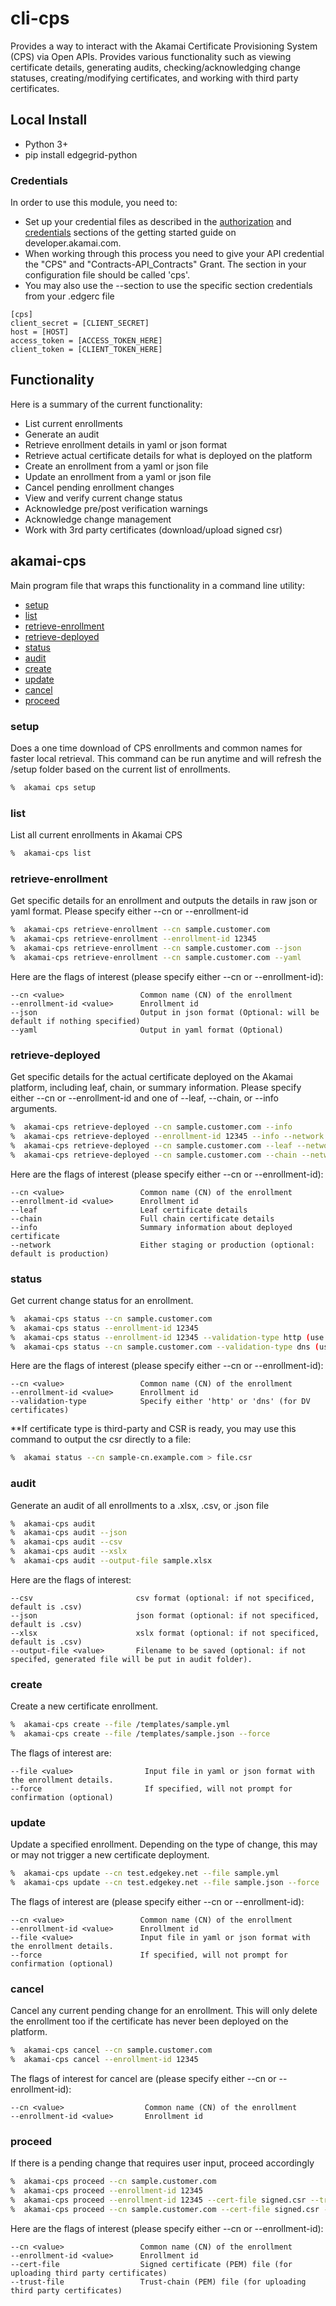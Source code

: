 # cli-cps
Provides a way to interact with the Akamai Certificate Provisioning System (CPS) via Open APIs. Provides various functionality such as viewing certificate details, generating audits, checking/acknowledging change statuses, creating/modifying certificates, and working with third party certificates.

## Local Install
* Python 3+
* pip install edgegrid-python

### Credentials
In order to use this module, you need to:
* Set up your credential files as described in the [authorization](https://developer.akamai.com/introduction/Prov_Creds.html) and [credentials](https://developer.akamai.com/introduction/Conf_Client.html) sections of the getting started guide on developer.akamai.com.  
* When working through this process you need to give your API credential the "CPS" and "Contracts-API_Contracts" Grant.  The section in your configuration file should be called 'cps'. 
* You may also use the --section <name> to use the specific section credentials from your .edgerc file
```
[cps]
client_secret = [CLIENT_SECRET]
host = [HOST]
access_token = [ACCESS_TOKEN_HERE]
client_token = [CLIENT_TOKEN_HERE]
```


## Functionality
Here is a summary of the current functionality:
* List current enrollments
* Generate an audit
* Retrieve enrollment details in yaml or json format
* Retrieve actual certificate details for what is deployed on the platform
* Create an enrollment from a yaml or json file
* Update an enrollment from a yaml or json file
* Cancel pending enrollment changes
* View and verify current change status
* Acknowledge pre/post verification warnings
* Acknowledge change management
* Work with 3rd party certificates (download/upload signed csr)

## akamai-cps
Main program file that wraps this functionality in a command line utility:
* [setup](#setup)
* [list](#list)
* [retrieve-enrollment](#retrieve-enrollment)
* [retrieve-deployed](#retrieve-deployed)
* [status](#status)
* [audit](#audit)
* [create](#create)
* [update](#update)
* [cancel](#cancel)
* [proceed](#proceed)


### setup
Does a one time download of CPS enrollments and common names for faster local retrieval. This command can be run anytime and will refresh the /setup folder based on the current list of enrollments.

```bash
%  akamai cps setup
```

### list
List all current enrollments in Akamai CPS

```bash
%  akamai-cps list
```

### retrieve-enrollment
Get specific details for an enrollment and outputs the details in raw json or yaml format. Please specify either --cn or --enrollment-id

```bash
%  akamai-cps retrieve-enrollment --cn sample.customer.com
%  akamai-cps retrieve-enrollment --enrollment-id 12345
%  akamai-cps retrieve-enrollment --cn sample.customer.com --json
%  akamai-cps retrieve-enrollment --cn sample.customer.com --yaml
```

Here are the flags of interest (please specify either --cn or --enrollment-id):

```
--cn <value>                 Common name (CN) of the enrollment
--enrollment-id <value>      Enrollment id 
--json                       Output in json format (Optional: will be default if nothing specified)
--yaml                       Output in yaml format (Optional)

```

### retrieve-deployed
Get specific details for the actual certificate deployed on the Akamai platform, including leaf, chain, or summary information. Please specify either --cn or --enrollment-id and one of --leaf, --chain, or --info arguments.

```bash
%  akamai-cps retrieve-deployed --cn sample.customer.com --info
%  akamai-cps retrieve-deployed --enrollment-id 12345 --info --network staging
%  akamai-cps retrieve-deployed --cn sample.customer.com --leaf --network production
%  akamai-cps retrieve-deployed --cn sample.customer.com --chain --network staging
```

Here are the flags of interest (please specify either --cn or --enrollment-id):

```
--cn <value>                 Common name (CN) of the enrollment
--enrollment-id <value>      Enrollment id 
--leaf                       Leaf certificate details
--chain                      Full chain certificate details
--info                       Summary information about deployed certificate
--network                    Either staging or production (optional: default is production)
```


### status
Get current change status for an enrollment.

```bash
%  akamai-cps status --cn sample.customer.com
%  akamai-cps status --enrollment-id 12345
%  akamai-cps status --enrollment-id 12345 --validation-type http (use if certificate type is DV)
%  akamai-cps status --cn sample.customer.com --validation-type dns (use is certificate type is DV)
```

Here are the flags of interest (please specify either --cn or --enrollment-id):

```
--cn <value>                 Common name (CN) of the enrollment
--enrollment-id <value>      Enrollment id 
--validation-type            Specify either 'http' or 'dns' (for DV certificates)
```

**If certificate type is third-party and CSR is ready, you may use this command to output the csr directly to a file:
```bash
%  akamai status --cn sample-cn.example.com > file.csr
```

### audit
Generate an audit of all enrollments to a .xlsx, .csv, or .json file

```bash
%  akamai-cps audit
%  akamai-cps audit --json
%  akamai-cps audit --csv
%  akamai-cps audit --xslx
%  akamai-cps audit --output-file sample.xlsx
```

Here are the flags of interest:

```
--csv                       csv format (optional: if not specificed, default is .csv)
--json                      json format (optional: if not specificed, default is .csv)
--xlsx                      xslx format (optional: if not specificed, default is .csv) 
--output-file <value>       Filename to be saved (optional: if not specifed, generated file will be put in audit folder). 
```


### create
Create a new certificate enrollment.

```bash
%  akamai-cps create --file /templates/sample.yml
%  akamai-cps create --file /templates/sample.json --force
```

The flags of interest are:

```
--file <value>                Input file in yaml or json format with the enrollment details.
--force                       If specified, will not prompt for confirmation (optional)
```

### update
Update a specified enrollment.  Depending on the type of change, this may or may not trigger a new certificate deployment.

```bash
%  akamai-cps update --cn test.edgekey.net --file sample.yml
%  akamai-cps update --cn test.edgekey.net --file sample.json --force
```

The flags of interest are (please specify either --cn or --enrollment-id):

```
--cn <value>                 Common name (CN) of the enrollment
--enrollment-id <value>      Enrollment id 
--file <value>               Input file in yaml or json format with the enrollment details.
--force                      If specified, will not prompt for confirmation (optional)
```


### cancel
Cancel any current pending change for an enrollment.  This will only delete the enrollment too if the certificate has never been deployed on the platform.

```bash
%  akamai-cps cancel --cn sample.customer.com
%  akamai-cps cancel --enrollment-id 12345
```

The flags of interest for cancel are (please specify either --cn or --enrollment-id):

```
--cn <value>                  Common name (CN) of the enrollment
--enrollment-id <value>       Enrollment id 
```

### proceed
If there is a pending change that requires user input, proceed accordingly

```bash
%  akamai-cps proceed --cn sample.customer.com
%  akamai-cps proceed --enrollment-id 12345
%  akamai-cps proceed --enrollment-id 12345 --cert-file signed.csr --trust-file ca.crt (use if third party certificate and ready to upload signed csr)
%  akamai-cps proceed --cn sample.customer.com --cert-file signed.csr --trust-file ca.crt (use if third party certifcate and ready to upload signed csr)
```

Here are the flags of interest (please specify either --cn or --enrollment-id):

```
--cn <value>                 Common name (CN) of the enrollment
--enrollment-id <value>      Enrollment id 
--cert-file                  Signed certificate (PEM) file (for uploading third party certificates)
--trust-file                 Trust-chain (PEM) file (for uploading third party certificates)
```